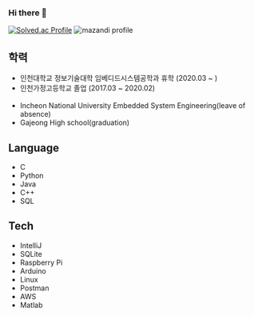 ### Hi there 👋
[![Solved.ac Profile](http://mazassumnida.wtf/api/v2/generate_badge?boj=sk14cj)](https://solved.ac/sk14cj/)
![mazandi profile](http://mazandi.herokuapp.com/api?handle=sk14cj&theme=warm)

## 학력
<ul>
  <li>인천대학교 정보기술대학 임베디드시스템공학과 휴학 (2020.03 ~ )</li>
  <li>인천가정고등학교 졸업 (2017.03 ~ 2020.02)</li>
  <br>
  <li> Incheon National University Embedded System Engineering(leave of absence)</li>
  <li> Gajeong High school(graduation)</li>
</ul>

## Language
<ul>
  <li>C</li>
  <li>Python</li>
  <li>Java</li>
  <li>C++</li>
  <li>SQL</li>
</ul>

## Tech
<ul>
  <li>IntelliJ</li>
  <li>SQLite</li>
  <li>Raspberry Pi</li>
  <li>Arduino</li>
  <li>Linux</li>
  <li>Postman</li>
  <li>AWS</li>
  <li>Matlab</li>
</ul>
<!--
**YJHeo01/YJHeo01** is a ✨ _special_ ✨ repository because its `README.md` (this file) appears on your GitHub profile.

Here are some ideas to get you started:

- 🔭 I’m currently working on ...
- 🌱 I’m currently learning ...
- 👯 I’m looking to collaborate on ...
- 🤔 I’m looking for help with ...
- 💬 Ask me about ...
- 📫 How to reach me: ...
- 😄 Pronouns: ...
- ⚡ Fun fact: ...
-->
